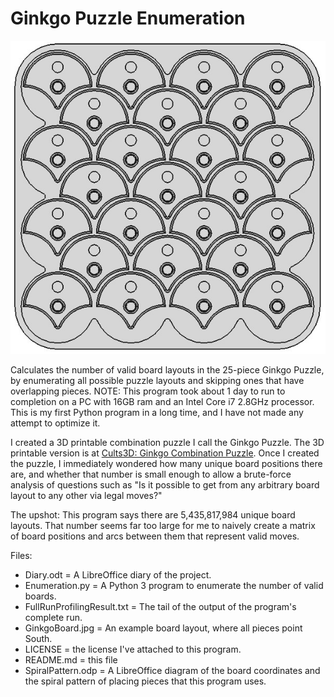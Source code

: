 # Ginkgo Puzzle Enumeration
![An example Ginkgo Puzzle board layout](GinkgoBoard.jpg)

Calculates the number of valid board layouts in the 25-piece Ginkgo Puzzle, by enumerating all possible puzzle layouts and skipping ones that have overlapping pieces. NOTE: This program took about 1 day to run to completion on a PC with 16GB ram and an Intel Core i7 2.8GHz processor. This is my first Python program in a long time, and I have not made any attempt to optimize it.

I created a 3D printable combination puzzle I call the Ginkgo Puzzle. The 3D printable version is at [Cults3D: Ginkgo Combination Puzzle](https://cults3d.com/en/3d-model/game/ginkgo-combination-puzzle). Once I created the puzzle, I immediately wondered how many unique board positions there are, and whether that number is small enough to allow a brute-force analysis of questions such as "Is it possible to get from any arbitrary board layout to any other via legal moves?"

The upshot: This program says there are 5,435,817,984 unique board layouts. That number seems far too large for me to naively create a matrix of board positions and arcs between them that represent valid moves.

Files:
- Diary.odt = A LibreOffice diary of the project.
- Enumeration.py = A Python 3 program to enumerate the number of valid boards.
- FullRunProfilingResult.txt = The tail of the output of the program's complete run.
- GinkgoBoard.jpg = An example board layout, where all pieces point South.
- LICENSE = the license I've attached to this program.
- README.md = this file
- SpiralPattern.odp = A LibreOffice diagram of the board coordinates and the spiral pattern of placing pieces that this program uses.
